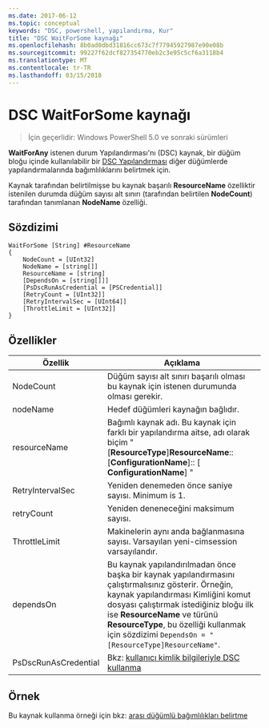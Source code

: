 ```yaml
---
ms.date: 2017-06-12
ms.topic: conceptual
keywords: "DSC, powershell, yapılandırma, Kur"
title: "DSC WaitForSome kaynağı"
ms.openlocfilehash: 8b0ad0dbd31816cc673c7f77945927987e90e08b
ms.sourcegitcommit: 99227f62dcf827354770eb2c3e95c5cf6a3118b4
ms.translationtype: MT
ms.contentlocale: tr-TR
ms.lasthandoff: 03/15/2018
---
```

# <a name="dsc-waitforsome-resource"></a>DSC WaitForSome kaynağı

> İçin geçerlidir: Windows PowerShell 5.0 ve sonraki sürümleri

**WaitForAny** istenen durum Yapılandırması'nı (DSC) kaynak, bir düğüm bloğu içinde kullanılabilir bir [DSC Yapılandırması](configurations.md) diğer düğümlerde yapılandırmalarında bağımlılıklarını belirtmek için.

Kaynak tarafından belirtilmişse bu kaynak başarılı **ResourceName** özelliktir istenilen durumda düğüm sayısı alt sınırı (tarafından belirtilen **NodeCount**) tarafından tanımlanan **NodeName**  özelliği. 


## <a name="syntax"></a>Sözdizimi

```
WaitForSome [String] #ResourceName
{
    NodeCount = [UInt32]
    NodeName = [string[]]
    ResourceName = [string]
    [DependsOn = [string[]]]
    [PsDscRunAsCredential = [PSCredential]]
    [RetryCount = [UInt32]]
    [RetryIntervalSec = [UInt64]]
    [ThrottleLimit = [UInt32]]
}
```

## <a name="properties"></a>Özellikler

|  Özellik  |  Açıklama   | 
|---|---| 
| NodeCount| Düğüm sayısı alt sınırı başarılı olması bu kaynak için istenen durumunda olması gerekir.|
| nodeName| Hedef düğümleri kaynağın bağlıdır.| 
| resourceName| Bağımlı kaynak adı. Bu kaynak için farklı bir yapılandırma aitse, adı olarak biçim "[__ResourceType__]__ResourceName__:: [__ConfigurationName__]:: [ __ConfigurationName__] "| 
| RetryIntervalSec| Yeniden denemeden önce saniye sayısı. Minimum is 1.| 
| retryCount| Yeniden deneneceğini maksimum sayısı.| 
| ThrottleLimit| Makinelerin aynı anda bağlanmasına sayısı. Varsayılan yeni-cimsession varsayılandır.| 
| dependsOn | Bu kaynak yapılandırılmadan önce başka bir kaynak yapılandırmasını çalıştırmalısınız gösterir. Örneğin, kaynak yapılandırması Kimliğini komut dosyası çalıştırmak istediğiniz bloğu ilk ise __ResourceName__ ve türünü __ResourceType__, bu özelliği kullanmak için sözdizimi `DependsOn = "[ResourceType]ResourceName"`.|
| PsDscRunAsCredential | Bkz: [kullanıcı kimlik bilgileriyle DSC kullanma](https://docs.microsoft.com/powershell/dsc/runasuser) |


## <a name="example"></a>Örnek

Bu kaynak kullanma örneği için bkz: [arası düğümlü bağımlılıkları belirtme](crossNodeDependencies.md)


